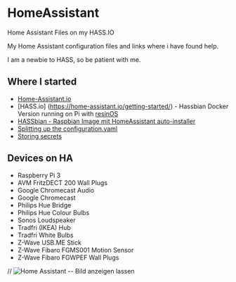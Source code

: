 # HomeAssistant
Home Assistant Files on my HASS.IO


My Home Assistant configuration files and links where i have found help.

I am a newbie to HASS, so be patient with me.


## Where I started

- [Home-Assistant.io](https://home-assistant.io/) 
- [HASS.io] (https://home-assistant.io/getting-started/) - Hassbian Docker Version running on Pi with [resinOS](https://resin.io/)
- [HASSbian - Raspbian Image mit HomeAssistant auto-installer](https://home-assistant.io/docs/configuration/splitting_configuration/)
- [Splitting up the configuration.yaml](https://github.com/cbulock/home-assistant-configs)
- [Storing secrets](https://home-assistant.io/docs/configuration/secrets/)


## Devices on HA

- Raspberry Pi 3
- AVM FritzDECT 200 Wall Plugs
- Google Chromecast Audio
- Google Chromecast
- Philips Hue Bridge
- Philips Hue Colour Bulbs
- Sonos Loudspeaker
- Tradfri (IKEA) Hub
- Tradfri White Bulbs
- Z-Wave USB.ME Stick
- Z-Wave Fibaro FGMS001 Motion Sensor
- Z-Wave Fibaro FGWPEF Wall Plugs




// ![Home Assistant](https://github.com/xx.jpg ) -- Bild anzeigen lassen
